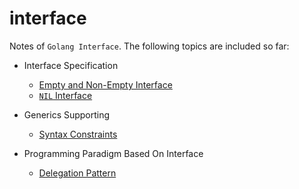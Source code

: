 # interface

Notes of `Golang Interface`. The following topics are included so far:

* Interface Specification
    * [Empty and Non-Empty Interface](001-empty-and-non-empty-interface.html)
    * [`NIL` Interface]()
    
* Generics Supporting
    * [Syntax Constraints]()

* Programming Paradigm Based On Interface
    * [Delegation Pattern](200-delegation-pattern.html)



